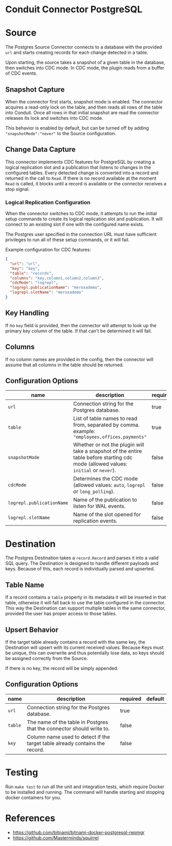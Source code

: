 # Conduit Connector PostgreSQL

# Source

The Postgres Source Connector connects to a database with the provided `url` and starts creating records for each change
detected in a table.

Upon starting, the source takes a snapshot of a given table in the database, then switches into CDC mode. In CDC mode,
the plugin reads from a buffer of CDC events.

## Snapshot Capture

When the connector first starts, snapshot mode is enabled. The connector acquires a read-only lock on the table, and
then reads all rows of the table into Conduit. Once all rows in that initial snapshot are read the connector releases
its lock and switches into CDC mode.

This behavior is enabled by default, but can be turned off by adding `"snapshotMode":"never"` to the Source
configuration.

## Change Data Capture

This connector implements CDC features for PostgreSQL by creating a logical replication slot and a publication that
listens to changes in the configured tables. Every detected change is converted into a record and returned in the call to
`Read`. If there is no record available at the moment `Read` is called, it blocks until a record is available or the
connector receives a stop signal.

### Logical Replication Configuration

When the connector switches to CDC mode, it attempts to run the initial setup commands to create its logical replication
slot and publication. It will connect to an existing slot if one with the configured name exists.

The Postgres user specified in the connection URL must have sufficient privileges to run all of these setup commands, or
it will fail.

Example configuration for CDC features:

```json
{
  "url": "url",
  "key": "key",
  "table": "records",
  "columns": "key,column1,column2,column3",
  "cdcMode": "logrepl",
  "logrepl.publicationName": "meroxademo",
  "logrepl.slotName": "meroxademo"
}
```

## Key Handling

If no `key` field is provided, then the connector will attempt to look up the primary key column of the table. If that
can't be determined it will fail.

## Columns

If no column names are provided in the config, then the connector will assume that all columns in the table should be
returned.

## Configuration Options

| name                      | description                                                                                                                         | required | default                |
|---------------------------|-------------------------------------------------------------------------------------------------------------------------------------|----------|------------------------|
| `url`                     | Connection string for the Postgres database.                                                                                        | true     |                        |
| `table`                   | List of table names to read from, separated by comma. example: `"employees,offices,payments"`                                       | true     |                        |
| `snapshotMode`            | Whether or not the plugin will take a snapshot of the entire table before starting cdc mode (allowed values: `initial` or `never`). | false    | `initial`              |
| `cdcMode`                 | Determines the CDC mode (allowed values: `auto`, `logrepl` or `long_polling`).                                                      | false    | `auto`                 |
| `logrepl.publicationName` | Name of the publication to listen for WAL events.                                                                                   | false    | `conduitpub`           |
| `logrepl.slotName`        | Name of the slot opened for replication events.                                                                                     | false    | `conduitslot`          |

# Destination

The Postgres Destination takes a `record.Record` and parses it into a valid SQL query. The Destination is designed to
handle different payloads and keys. Because of this, each record is individually parsed and upserted.

## Table Name

If a record contains a `table` property in its metadata it will be inserted in that table, otherwise it will fall back
to use the table configured in the connector. This way the Destination can support multiple tables in the same
connector, provided the user has proper access to those tables.

## Upsert Behavior

If the target table already contains a record with the same key, the Destination will upsert with its current received
values. Because Keys must be unique, this can overwrite and thus potentially lose data, so keys should be assigned
correctly from the Source.

If there is no key, the record will be simply appended.

## Configuration Options

| name    | description                                                                 | required | default |
|---------|-----------------------------------------------------------------------------|----------|---------|
| `url`   | Connection string for the Postgres database.                                | true     |         |
| `table` | The name of the table in Postgres that the connector should write to.       | false    |         |
| `key`   | Column name used to detect if the target table already contains the record. | false    |         |

# Testing

Run `make test` to run all the unit and integration tests, which require Docker to be installed and running. The command
will handle starting and stopping docker containers for you.

# References

- https://github.com/bitnami/bitnami-docker-postgresql-repmgr
- https://github.com/Masterminds/squirrel
